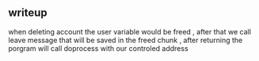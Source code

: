 ## writeup 

when deleting account the user variable would be freed , after that we call leave message that will be saved in the freed chunk , after returning the porgram will call doprocess
with our controled address 
